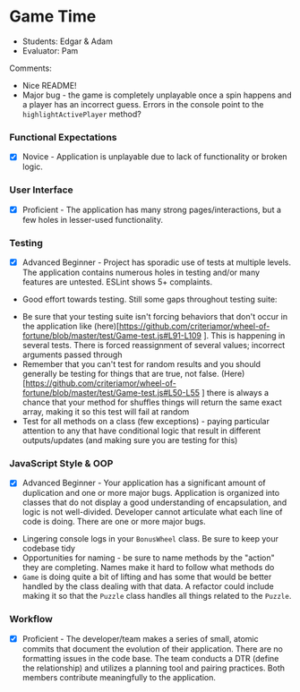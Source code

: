 # Game Time
* Students: Edgar & Adam
* Evaluator: Pam

Comments:

* Nice README!
* Major bug - the game is completely unplayable once a spin happens and a player has an incorrect guess. Errors in the console point to the `highlightActivePlayer` method?

### Functional Expectations

* [x] Novice - Application is unplayable due to lack of functionality or broken logic.

### User Interface

* [x] Proficient - The application has many strong pages/interactions, but a few holes in lesser-used functionality.

### Testing

* [x] Advanced Beginner - Project has sporadic use of tests at multiple levels. The application contains numerous holes in testing and/or many features are untested. ESLint shows 5+ complaints.

* Good effort towards testing. Still some gaps throughout testing suite:

- Be sure that your testing suite isn't forcing behaviors that don't occur in the application like (here)[https://github.com/criteriamor/wheel-of-fortune/blob/master/test/Game-test.js#L91-L109 ]. This is happening in several tests. There is forced reassignment of several values; incorrect arguments passed through
- Remember that you can't test for random results and you should generally be testing for things that are true, not false. (Here)[https://github.com/criteriamor/wheel-of-fortune/blob/master/test/Game-test.js#L50-L55 ] there is always a chance that your method for shuffles things will return the same exact array, making it so this test will fail at random
- Test for all methods on a class (few exceptions) - paying particular attention to any that have conditional logic that result in different outputs/updates (and making sure you are testing for this)


### JavaScript Style & OOP

* [x] Advanced Beginner - Your application has a significant amount of duplication and one or more major bugs. Application is organized into classes that do not display a good understanding of encapsulation, and logic is not well-divided. Developer cannot articulate what each line of code is doing. There are one or more major bugs.

* Lingering console logs in your `BonusWheel` class. Be sure to keep your codebase tidy
* Opportunities for naming - be sure to name methods by the "action" they are completing. Names make it hard to follow what methods do
* `Game` is doing quite a bit of lifting and has some that would be better handled by the class dealing with that data. A refactor could include making it so that the `Puzzle` class handles all things related to the `Puzzle`.

### Workflow

* [x] Proficient - The developer/team makes a series of small, atomic commits that document the evolution of their application. There are no formatting issues in the code base. The team conducts a DTR (define the relationship) and utilizes a planning tool and pairing practices. Both members contribute meaningfully to the application.